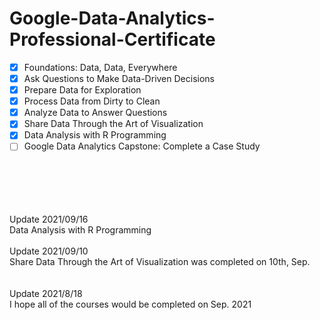 # Google-Data-Analytics-Professional-Certificate

* [x] Foundations: Data, Data, Everywhere 
* [x] Ask Questions to Make Data-Driven Decisions 
* [x] Prepare Data for Exploration 
* [x] Process Data from Dirty to Clean
* [x] Analyze Data to Answer Questions
* [x] Share Data Through the Art of Visualization
* [x] Data Analysis with R Programming
* [ ] Google Data Analytics Capstone: Complete a Case Study
 
 <br>  
 <br>    
 <br>
 <br>  
 <br>
 Update 2021/09/16
<br>
 Data Analysis with R Programming
<br>
<br>
 Update 2021/09/10
<br>  
 Share Data Through the Art of Visualization was completed on 10th, Sep.<br> 
<br>
<br>
Update 2021/8/18
 <br>  
I hope all of the courses would be completed on Sep. 2021
